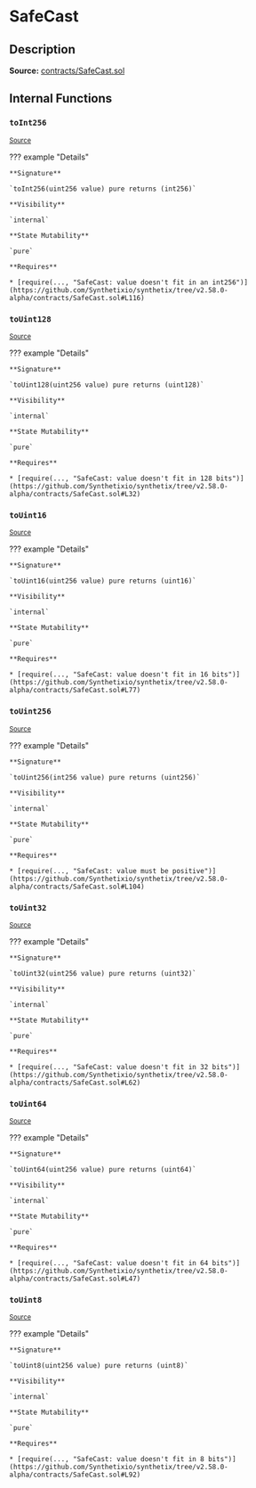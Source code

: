 # SafeCast

## Description

**Source:** [contracts/SafeCast.sol](https://github.com/Synthetixio/synthetix/tree/v2.58.0-alpha/contracts/SafeCast.sol)

## Internal Functions

### `toInt256`

<sub>[Source](https://github.com/Synthetixio/synthetix/tree/v2.58.0-alpha/contracts/SafeCast.sol#L115)</sub>

??? example "Details"

    **Signature**

    `toInt256(uint256 value) pure returns (int256)`

    **Visibility**

    `internal`

    **State Mutability**

    `pure`

    **Requires**

    * [require(..., "SafeCast: value doesn't fit in an int256")](https://github.com/Synthetixio/synthetix/tree/v2.58.0-alpha/contracts/SafeCast.sol#L116)

### `toUint128`

<sub>[Source](https://github.com/Synthetixio/synthetix/tree/v2.58.0-alpha/contracts/SafeCast.sol#L31)</sub>

??? example "Details"

    **Signature**

    `toUint128(uint256 value) pure returns (uint128)`

    **Visibility**

    `internal`

    **State Mutability**

    `pure`

    **Requires**

    * [require(..., "SafeCast: value doesn't fit in 128 bits")](https://github.com/Synthetixio/synthetix/tree/v2.58.0-alpha/contracts/SafeCast.sol#L32)

### `toUint16`

<sub>[Source](https://github.com/Synthetixio/synthetix/tree/v2.58.0-alpha/contracts/SafeCast.sol#L76)</sub>

??? example "Details"

    **Signature**

    `toUint16(uint256 value) pure returns (uint16)`

    **Visibility**

    `internal`

    **State Mutability**

    `pure`

    **Requires**

    * [require(..., "SafeCast: value doesn't fit in 16 bits")](https://github.com/Synthetixio/synthetix/tree/v2.58.0-alpha/contracts/SafeCast.sol#L77)

### `toUint256`

<sub>[Source](https://github.com/Synthetixio/synthetix/tree/v2.58.0-alpha/contracts/SafeCast.sol#L103)</sub>

??? example "Details"

    **Signature**

    `toUint256(int256 value) pure returns (uint256)`

    **Visibility**

    `internal`

    **State Mutability**

    `pure`

    **Requires**

    * [require(..., "SafeCast: value must be positive")](https://github.com/Synthetixio/synthetix/tree/v2.58.0-alpha/contracts/SafeCast.sol#L104)

### `toUint32`

<sub>[Source](https://github.com/Synthetixio/synthetix/tree/v2.58.0-alpha/contracts/SafeCast.sol#L61)</sub>

??? example "Details"

    **Signature**

    `toUint32(uint256 value) pure returns (uint32)`

    **Visibility**

    `internal`

    **State Mutability**

    `pure`

    **Requires**

    * [require(..., "SafeCast: value doesn't fit in 32 bits")](https://github.com/Synthetixio/synthetix/tree/v2.58.0-alpha/contracts/SafeCast.sol#L62)

### `toUint64`

<sub>[Source](https://github.com/Synthetixio/synthetix/tree/v2.58.0-alpha/contracts/SafeCast.sol#L46)</sub>

??? example "Details"

    **Signature**

    `toUint64(uint256 value) pure returns (uint64)`

    **Visibility**

    `internal`

    **State Mutability**

    `pure`

    **Requires**

    * [require(..., "SafeCast: value doesn't fit in 64 bits")](https://github.com/Synthetixio/synthetix/tree/v2.58.0-alpha/contracts/SafeCast.sol#L47)

### `toUint8`

<sub>[Source](https://github.com/Synthetixio/synthetix/tree/v2.58.0-alpha/contracts/SafeCast.sol#L91)</sub>

??? example "Details"

    **Signature**

    `toUint8(uint256 value) pure returns (uint8)`

    **Visibility**

    `internal`

    **State Mutability**

    `pure`

    **Requires**

    * [require(..., "SafeCast: value doesn't fit in 8 bits")](https://github.com/Synthetixio/synthetix/tree/v2.58.0-alpha/contracts/SafeCast.sol#L92)
